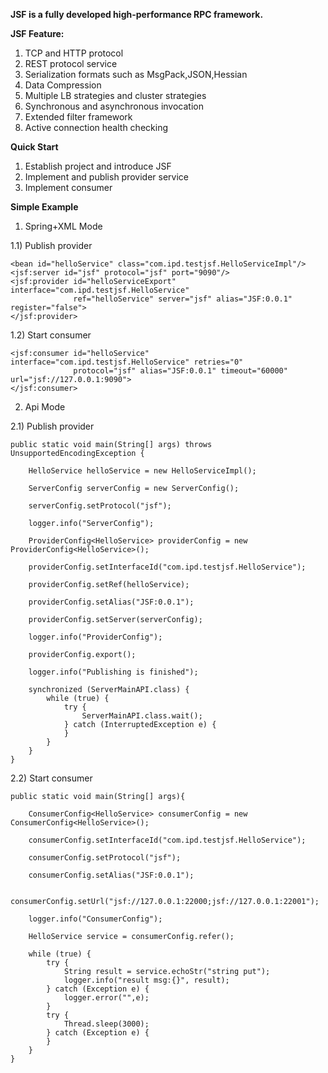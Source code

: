 
<B>JSF is a fully developed high-performance RPC framework.</B>

<B>JSF Feature:</B>
1)  TCP and HTTP protocol
2)  REST protocol service
3)  Serialization formats such as MsgPack,JSON,Hessian
4)  Data Compression
5)  Multiple LB strategies and cluster strategies
6)  Synchronous and asynchronous invocation
7)  Extended filter framework
8)  Active connection health checking

<B>Quick Start</B>

1. Establish project and introduce JSF
2. Implement and publish provider service
3. Implement consumer

<B>Simple Example</B>

1. Spring+XML Mode

1.1)  Publish provider
<?xml version="1.0" encoding="UTF-8"?>
<beans xmlns="http://www.springframework.org/schema/beans"
       xmlns:xsi="http://www.w3.org/2001/XMLSchema-instance" xmlns:jsf="http://jsf.ipd.com/schema/jsf"
       xsi:schemaLocation="http://www.springframework.org/schema/beans http://www.springframework.org/schema/beans/spring-beans.xsd
       http://jsf.ipd.com/schema/jsf http://jsf.ipd.com/schema/jsf/jsf.xsd">

    <bean id="helloService" class="com.ipd.testjsf.HelloServiceImpl"/>
    <jsf:server id="jsf" protocol="jsf" port="9090"/>
    <jsf:provider id="helloServiceExport" interface="com.ipd.testjsf.HelloService"
                  ref="helloService" server="jsf" alias="JSF:0.0.1" register="false">
    </jsf:provider>
</beans>

1.2) Start consumer
<?xml version="1.0" encoding="UTF-8"?>
<beans xmlns="http://www.springframework.org/schema/beans"
       xmlns:xsi="http://www.w3.org/2001/XMLSchema-instance"
       xmlns:jsf="http://jsf.ipd.com/schema/jsf"
       xsi:schemaLocation="http://www.springframework.org/schema/beans http://www.springframework.org/schema/beans/spring-beans.xsd
       http://jsf.ipd.com/schema/jsf  http://jsf.ipd.com/schema/jsf/jsf.xsd">

    <jsf:consumer id="helloService" interface="com.ipd.testjsf.HelloService" retries="0"
                  protocol="jsf" alias="JSF:0.0.1" timeout="60000" url="jsf://127.0.0.1:9090">
    </jsf:consumer>
</beans>

2. Api Mode

2.1) Publish provider

    public static void main(String[] args) throws UnsupportedEncodingException {
    
        HelloService helloService = new HelloServiceImpl();
        
        ServerConfig serverConfig = new ServerConfig();
        
        serverConfig.setProtocol("jsf");
        
        logger.info("ServerConfig");
        
        ProviderConfig<HelloService> providerConfig = new ProviderConfig<HelloService>();
        
        providerConfig.setInterfaceId("com.ipd.testjsf.HelloService");
        
        providerConfig.setRef(helloService);
        
        providerConfig.setAlias("JSF:0.0.1");
        
        providerConfig.setServer(serverConfig);
        
        logger.info("ProviderConfig");
        
        providerConfig.export();
        
        logger.info("Publishing is finished");

        synchronized (ServerMainAPI.class) {
            while (true) {
                try {
                    ServerMainAPI.class.wait();
                } catch (InterruptedException e) {
                }
            }
        }
    }

2.2) Start consumer

    public static void main(String[] args){
    
        ConsumerConfig<HelloService> consumerConfig = new ConsumerConfig<HelloService>();
        
        consumerConfig.setInterfaceId("com.ipd.testjsf.HelloService");
        
        consumerConfig.setProtocol("jsf");
        
        consumerConfig.setAlias("JSF:0.0.1");
        
        consumerConfig.setUrl("jsf://127.0.0.1:22000;jsf://127.0.0.1:22001");
        
        logger.info("ConsumerConfig");
        
        HelloService service = consumerConfig.refer();
        
        while (true) {
            try {
                String result = service.echoStr("string put");
                logger.info("result msg:{}", result);
            } catch (Exception e) {
                logger.error("",e);
            }
            try {
                Thread.sleep(3000);
            } catch (Exception e) {
            }
        }
    }
